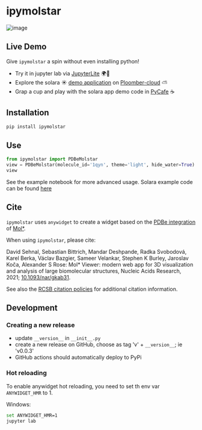 # ipymolstar

![image](https://github.com/Jhsmit/ipymolstar/assets/7881506/589a94d5-2647-4977-90aa-c886c10cacb9)


## Live Demo

Give `ipymolstar` a spin without even installing python!

 - Try it in jupyter lab via [JupyterLite](https://github.com/Jhsmit/ipymolstar-demo) 🌍🚀
 - Explore the solara ☀️ [demo application](https://github.com/Jhsmit/ploomber-solara-ipymolstar) on [Ploomber-cloud](https://hidden-resonance-5816.ploomberapp.io) ⛅
 - Grap a cup and play with the solara app demo code in [PyCafe](https://app.py.cafe/snippet/solara/v1?c=H4sIAN-cF2YAA8VZCW_bNhT-K5wKDErnOHGbLKsBYWuObgOWLluyAUMUGJRE20JkUqUoJ0aW_76PpCRT8tG0TTEasWTy8fHdB_PgxSJh3tBLZ7mQihQio5KGfCzFjKT5YiayQlFJquWL02N2bqd65OqXs_Ozywo2oYrGGS0KVtTAzVSP0CJJY1WB2jP6NEtpAyvvekTOQ94io5_RKOT681ODK-TmYSg5xeQw5AQDdLK4zNgoTYakUJIEJPQGHxY89CxAXBZKzEYaz5BoYsi_5L3gDID6YYGiySgWmZBLFC_eHelPjaXIUz4kkRAZVt_RrKg2TtOEjXKRLWYMmzes31G1ZXXKsCooiCw2wsRURptXueAjaIYnVEIIm1AIKgvWXdYfLRrMVKL_k9FYpXPm14L2d3ZCPk-LNEqzVC1GcVQA-jr0KrZDrwd5GR7tq8OQnTDU21eX1GrR0BV6N5qUXArFUg0ipNYQThn88c97C_nq4uzAwDU6r8EeLJ-h93NWxkJjs6r27bwepcwCkKZUXgz39vIyiqds1udxlPZ5hpd02p-I-Z5khcLqZC8WfCwk2Cv29jEG378d6Kd-3bs8ffcjAHPBCzZSi5wFBZ2zb5upiBaM0xkLTmokr09HJ7-fX_z-13u8_Ho6Ojx68xpMLcnTYFSBwiIZtxailFO5CIy6qumd6hl6b68unoVV-F7Jkz1Qtnf45vAIS7GQScWnfrVcvk6WPH4e20D-DGyf0PEYVvI8anZ4f3U4ePPVeNfIn4H3SyUX8ZRv4558JvsHB4P9o8FXE4BFDxa-QAaPVVaoYpUhnzOOBJOwMbmw0ePvlN35CDC3IwY7McHMhr2dKmfcpWpah7sTBCI_9KqtZI69oVcD6qEgQR1jQk-jhHTTMRKci5wwEIn1LJ1MVZ0w9HCSZp9lQMOV__KlTYkgUNH-nGYl2-nZQwLzjWC7jUU6YX5NXgzVIdT2SMEU4rv5sQzkJbSCoxXz94FTw3fIbiCRbQ10e91fu2uUSzZPRalzgHNQPduRu2HG5E8ly1iV0tpOe6-sM06jBmjAbqvzQZps2NJKGNf7N9W-JkPcssWGnZzdKz-FxPx2OuljS4Gcp7OeRbaq8G-CTVJxDGdlm7Nm5QoDKHM8mF_XH4EtrZD2rLHd4K1ew6-KOz20zX0Swso6VzFWWoZx2b2jRh4aoW9M1NRFPaId3Ly6DgI-9TwJtI8sFYbw1CZvudSHvVq8LYZaiFwNrqByF5-CrG19K-jayy2ELTY7cAbGHtDYbQfzC8KxMHSrVJIWBIaYECW032rXr0XT3VswNivg5XxcFimfkClDtROxmGI_uWMajVveGoxTcdechpp5k304BAWOYgxL_UzcwS0QlhzkgS6Wn25_Ln6ERNRvLq62x1231GlIWNqlG6vf5vkxBWHOuU4Eu9LR80pMJpkJXWtCvcjKGS_864Me-eHGxbImISCNKYnYbZNBh1H4CupYQ6l_b91C57COlbkn1GOti1UoWubWJcsydlwqhXR7CWsAl6voDUnBOjt1cms9ahaC-mUNTNXZBToi7Y4zdm9Lcf22KwVS5U1n0zqmKxYs8T50xXSZ0vgMbGN5isE8AerdQTvgbUeGNGsE-jFsHce3uE7TuV-oRaaVOGU6Tg7Jq_0cvK7seHIUWCV8g9W4EXOd8PT4JKtxGLtE1dEqEN3R6OH0mOjD12hfD2si3RixDbhooI17bwB9ivV11F_FnCeLtp1D_hfhOna5TbyrEXC7gLO0UBvqli8T91r_OJmy-DYS92t4rfnU9yNrebSHLovdvobcFowyOosSSu7R3Dj5RO8K7rvMrRCMfsL650jX28QU9O7FxRoToMrc-KD9MNckD8vtj7qW_7ixaQSB_tpkYC4fL18-aNAhuX_cZltbJL6UekUyaZO81c4mDA2Bkk7zYel_VquJFF_W3FWcRtFJ41tEYjSbqGhM8dkjUSbi2-BKtmo3PdzMp3P7OeOlbwp3XCvJACfoMI-bnhEIQ4Gk0CCN4iwFNtMyrlOFnOsKQMgLQKG82SAmxIEEsnUMtq6Wt4io2rTedJtSfMV8t_lcLbeVDaEnWSIpUm9Pn22ZtiejNF82gn7dEH5HBijllqLe4kIvPq01fmG-n9rl7ugI5cNoq6vl3YeKQhito37bsQGsWR49tPso45c1-Oae356Hvw6LdUGl-z94Ti2nHQhK_-wg2d6O_0YXolR-PE2zRDJeCwdmruBZ5tFplM3c-tb6qQ25ZKg-uFMUV1QsmazpCeoX3DDg_iOi0qCEdbt44UrGPpfX4TtaThvvOXKZznA5Y7Tm9WCOH8pUGr0X-v8Jzf8OsKYrJMxZUvGb5rnWlDccm4sdjyWpOuM0ygCFIMYe_wOmoGbMlxgAAA) ☕



## Installation

```sh
pip install ipymolstar
```


## Use

```python
from ipymolstar import PDBeMolstar
view = PDBeMolstar(molecule_id='1qyn', theme='light', hide_water=True)
view
```

See the example notebook for more advanced usage. 
Solara example code can be found [here](https://github.com/Jhsmit/ploomber-solara-ipymolstar)

## Cite

`ipymolstar` uses `anywidget` to create a widget based on the [PDBe integration](https://github.com/molstar/pdbe-molstar) of [Mol*](https://molstar.org/).

When using `ipymolstar`, please cite:

David Sehnal, Sebastian Bittrich, Mandar Deshpande, Radka Svobodová, Karel Berka, Václav Bazgier, Sameer Velankar, Stephen K Burley, Jaroslav Koča, Alexander S Rose: Mol* Viewer: modern web app for 3D visualization and analysis of large biomolecular structures, Nucleic Acids Research, 2021; [10.1093/nar/gkab31](https://doi.org/10.1093/nar/gkab314).

See also the [RCSB citation policies](https://www.rcsb.org/pages/policies) for additional citation information.

## Development

### Creating a new release

- update `__version__` in `__init__.py`
- create a new release on GitHub, choose as tag 'v' + `__version__`; ie 'v0.0.3'
- GitHub actions should automatically deploy to PyPi

### Hot reloading

To enable anywidget hot reloading, you need to set th env var `ANYWIDGET_HMR` to 1. 

Windows:
```bash
set ANYWIDGET_HMR=1
jupyter lab
```
